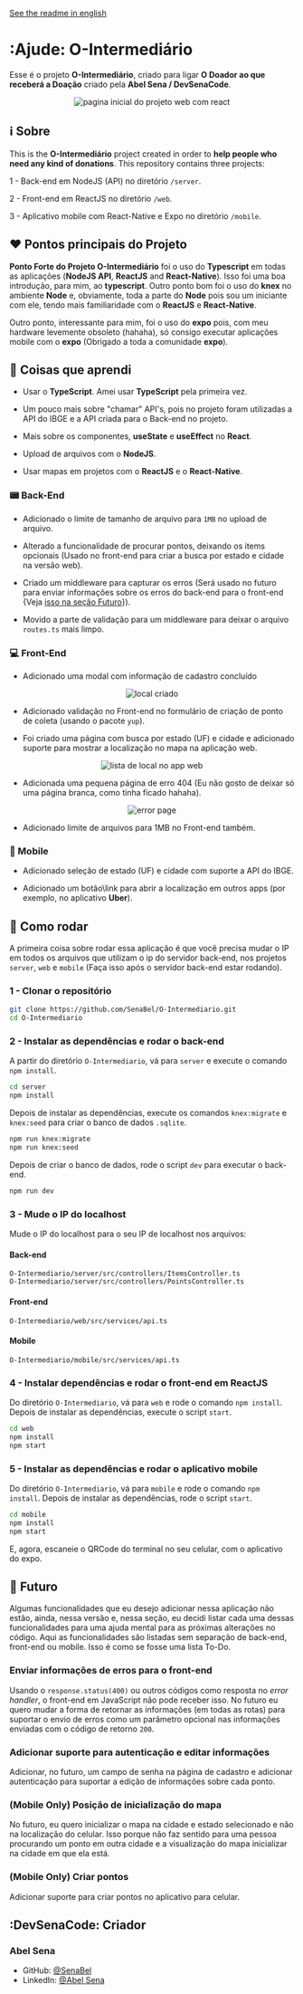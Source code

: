 [See the readme in english](README.md)

# :Ajude: O-Intermediário

Esse é o projeto **O-Intermediário**, criado para ligar **O Doador ao que receberá a Doação** criado pela **Abel Sena / DevSenaCode**. 

<div align="center">
    <img src="images/preview/front.png" alt="pagina inicial do projeto web com react" />
</div>


## :information_source: Sobre

This is the **O-Intermediário** project created in order to **help people who need any kind of donations**. This repository contains three projects:

1 - Back-end em NodeJS (API) no diretório `/server`.

2 - Front-end em ReactJS no diretório `/web`.

3 - Aplicativo mobile com React-Native e Expo no diretório `/mobile`.


## :heart: Pontos principais do Projeto

 **Ponto Forte do Projeto O-Intermediário** foi o uso do **Typescript** em todas as aplicações (**NodeJS API**, **ReactJS** and **React-Native**). Isso foi uma boa introdução, para mim, ao **typescript**. Outro ponto bom foi o uso do **knex** no ambiente **Node** e, obviamente, toda a parte do **Node** pois sou um iniciante com ele, tendo mais familiaridade com o **ReactJS** e **React-Native**.

Outro ponto, interessante para mim, foi o uso do **expo** pois, com meu hardware levemente obsoleto (hahaha), só consigo executar aplicações mobile com o **expo** (Obrigado a toda a comunidade **expo**).

## :book: Coisas que aprendi

- Usar o **TypeScript**. Amei usar **TypeScript** pela primeira vez.

- Um pouco mais sobre "chamar" API's, pois no projeto foram utilizadas a API do IBGE e a API criada para o Back-end no projeto.

- Mais sobre os componentes, **useState** e **useEffect** no **React**.

- Upload de arquivos com o **NodeJS**.

- Usar mapas em projetos com o **ReactJS** e o **React-Native**.


### :pager: Back-End

- Adicionado o limite de tamanho de arquivo para `1MB` no upload de arquivo.

- Alterado a funcionalidade de procurar pontos, deixando os items opcionais (Usado no front-end para criar a busca por estado e cidade na versão web).

- Criado um middleware para capturar os erros (Será usado no futuro para enviar informações sobre os erros do back-end para o front-end {Veja [isso na seção Futuro](#Enviar-informações-de-erros-para-o-front-end)}).

- Movido a parte de validação para um middleware para deixar o arquivo `routes.ts` mais limpo.

### :computer: Front-End

- Adicionado uma modal com informação de cadastro concluído

<div align="center">
    <img src="images/preview/complete.png" alt="local criado" />
</div>

- Adicionado validação no Front-end no formulário de criação de ponto de coleta (usando o pacote `yup`).


- Foi criado uma página com busca por estado (UF) e cidade e adicionado suporte para mostrar a localização no mapa na aplicação web.

<div align="center">
    <img src="images/preview/weblocais.png" alt="lista de local no app web" />
</div>

- Adicionada uma pequena página de erro 404 (Eu não gosto de deixar só uma página branca, como tinha ficado hahaha).

<div align="center">
    <img src="images/preview/error.png" alt="error page" />
</div>

- Adicionado limite de arquivos para 1MB no Front-end também.

### :iphone: Mobile

- Adicionado seleção de estado (UF) e cidade com suporte a API do IBGE.

- Adicionado um botão\link para abrir a localização em outros apps (por exemplo, no aplicativo **Uber**).

## :floppy_disk: Como rodar

A primeira coisa sobre rodar essa aplicação é que você precisa mudar o IP em todos os arquivos que utilizam o ip do servidor back-end, nos projetos `server`, `web` e `mobile` (Faça isso após o servidor back-end estar rodando).

### 1 - Clonar o repositório

```bash
git clone https://github.com/SenaBel/O-Intermediario.git
cd O-Intermediario
```

### 2 - Instalar as dependências e rodar o back-end

A partir do diretório `O-Intermediario`, vá para `server` e execute o comando `npm install`.

```bash
cd server
npm install
```

Depois de instalar as dependências, execute os comandos `knex:migrate` e `knex:seed` para criar o banco de dados `.sqlite`.

```bash
npm run knex:migrate
npm run knex:seed
```

Depois de criar o banco de dados, rode o script `dev` para executar o back-end.

```bash
npm run dev
```

### 3 - Mude o IP do localhost

Mude o IP do localhost para o seu IP de localhost nos arquivos:

#### Back-end

```
O-Intermediario/server/src/controllers/ItemsController.ts
O-Intermediario/server/src/controllers/PointsController.ts
```

#### Front-end

```
O-Intermediario/web/src/services/api.ts
```

#### Mobile

```
O-Intermediario/mobile/src/services/api.ts
```

### 4 - Instalar dependências e rodar o front-end em ReactJS

Do diretório `O-Intermediario`, vá para `web` e rode o comando `npm install`. Depois de instalar as dependências, execute o script `start`.

```bash
cd web
npm install
npm start
```

### 5 - Instalar as dependências e rodar o aplicativo mobile

Do diretório `O-Intermediario`, vá para `mobile` e rode o comando `npm install`. Depois de instalar as dependências, rode o script `start`.

```bash
cd mobile
npm install
npm start
```

E, agora, escaneie o QRCode do terminal no seu celular, com o aplicativo do expo.

## :flags: Futuro

Algumas funcionalidades que eu desejo adicionar nessa aplicação não estão, ainda, nessa versão e, nessa seção, eu decidi listar cada uma dessas funcionalidades para uma ajuda mental para as próximas alterações no código. Aqui as funcionalidades são listadas sem separação de back-end, front-end ou mobile. Isso é como se fosse uma lista To-Do.

### Enviar informações de erros para o front-end

Usando o `response.status(400)` ou outros códigos como resposta no *error handler*, o front-end em JavaScript não pode receber isso. No futuro eu quero mudar a forma de retornar as informações (em todas as rotas) para suportar o envio de erros como um parâmetro opcional nas informações enviadas com o código de retorno `200`.

### Adicionar suporte para autenticação e editar informações

Adicionar, no futuro, um campo de senha na página de cadastro e adicionar autenticação para suportar a edição de informações sobre cada ponto.

### (Mobile Only) Posição de inicialização do mapa

No futuro, eu quero inicializar o mapa na cidade e estado selecionado e não na localização do celular. Isso porque não faz sentido para uma pessoa procurando um ponto em outra cidade e a visualização do mapa inicializar na cidade em que ela está.

### (Mobile Only) Criar pontos

Adicionar suporte para criar pontos no aplicativo para celular.

## :DevSenaCode: Criador

### Abel Sena

- GitHub: [@SenaBel](https://github.com/SenaBel)
- LinkedIn: [@Abel Sena](www.linkedin.com/in/abel-sena)

